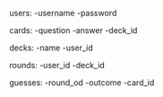 users:
-username
-password

cards:
-question
-answer
-deck_id

decks:
-name
-user_id

rounds:
-user_id
-deck_id

guesses:
-round_od
-outcome
-card_id

